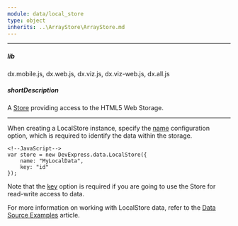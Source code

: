 ```yaml
---
module: data/local_store
type: object
inherits: ..\ArrayStore\ArrayStore.md
---
```

---
##### lib
dx.mobile.js, dx.web.js, dx.viz.js, dx.viz-web.js, dx.all.js

##### shortDescription
A [Store](/concepts/30%20Data%20Layer/5%20Data%20Layer/1%20Creating%20DataSource/3%20What%20Are%20Stores.md '/Documentation/Guide/Data_Layer/Data_Layer/#Creating_DataSource/What_Are_Stores') providing access to the HTML5 Web Storage.

---
When creating a LocalStore instance, specify the [name](/api-reference/30%20Data%20Layer/LocalStore/1%20Configuration/name.md '/Documentation/ApiReference/Data_Layer/LocalStore/Configuration/#name') configuration option, which is required to identify the data within the storage.

    <!--JavaScript-->
    var store = new DevExpress.data.LocalStore({
        name: "MyLocalData",
        key: "id"
    });

Note that the [key](/api-reference/30%20Data%20Layer/Store/1%20Configuration/key.md '/Documentation/ApiReference/Data_Layer/LocalStore/Configuration/#key') option is required if you are going to use the Store for read-write access to data.

For more information on working with LocalStore data, refer to the [Data Source Examples](/concepts/30%20Data%20Layer/51%20Data%20Source%20Examples/1%20Local%20Data.md '/Documentation/Guide/Data_Layer/Data_Source_Examples/#Local_Data') article.